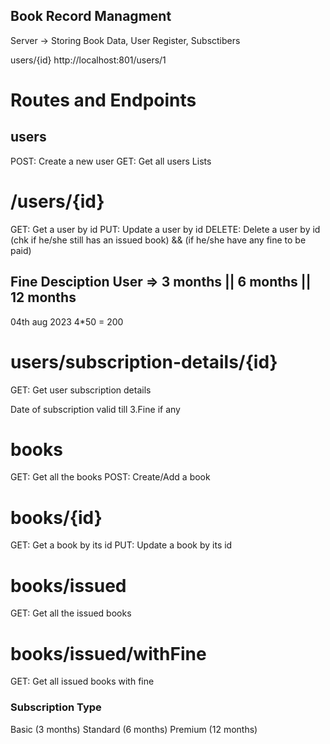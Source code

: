 
## Book Record Managment
Server -> Storing Book Data, User Register, Subsctibers

users/{id} 
http://localhost:801/users/1

# Routes and Endpoints

## users
POST: Create a new user 
GET: Get all users Lists

# /users/{id}
GET: Get a user by id PUT: Update a user by id DELETE: Delete a user by id (chk if he/she still has an issued book) && (if he/she have any fine to be paid)

## Fine Desciption User => 3 months || 6 months || 12 months

04th aug 2023 4*50 = 200

# users/subscription-details/{id}
GET: Get user subscription details

Date of subscription
valid till 3.Fine if any

# books
GET: Get all the books POST: Create/Add a book

# books/{id}
GET: Get a book by its id PUT: Update a book by its id

# books/issued
GET: Get all the issued books

# books/issued/withFine
GET: Get all issued books with fine

### Subscription Type
Basic (3 months) 
Standard (6 months) 
Premium (12 months)


